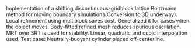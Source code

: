 Implementation of a shifting discontinuous-gridblock lattice Boltzmann method for moving boundary
simulations(Conversion to 3D underway).
Local refinement using multiblock saves cost.
Generalized it for cases when the object moves.
Body-fitted refined mesh reduces spurious oscillation.
MRT over SRT is used for stability.
Linear, quadratic and cubic interpolation used.
Test case: Neutrally-buoyant cylinder placed off-centerline.
